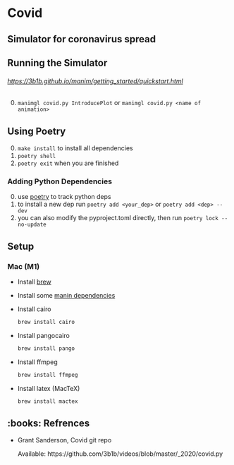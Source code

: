 # Covid

## Simulator for coronavirus spread

## Running the Simulator
###### https://3b1b.github.io/manim/getting_started/quickstart.html
0. `manimgl covid.py IntroducePlot` or `manimgl covid.py <name of animation>`

## Using Poetry

0. `make install` to install all dependencies
0. `poetry shell`
0. `poetry exit` when you are finished

### Adding Python Dependencies

0. use [poetry](https://python-poetry.org/) to track python deps
0. to install a new dep run `poetry add <your_dep>` or `poetry add <dep> --dev`
0. you can also modify the pyproject.toml directly, then run `poetry lock --no-update`


## Setup

### Mac (M1)

 * Install [brew](https://brew.sh/)
 * Install some [manin dependencies](https://azarzadavila-manim.readthedocs.io/en/latest/installation/mac.html)

 * Install cairo
   ```bash
   brew install cairo
   ```

 * Install pangocairo
   ```bash
   brew install pango
   ```

 * Install ffmpeg
   ```bash
   brew install ffmpeg
   ```

 * Install latex (MacTeX)
   ```bash
   brew install mactex
   ```

<h2> :books: Refrences</h2>
<ul>
  <li><p>Grant Sanderson, Covid git repo</p>
      <p>Available: https://github.com/3b1b/videos/blob/master/_2020/covid.py</p>
  </li>
</ul>
